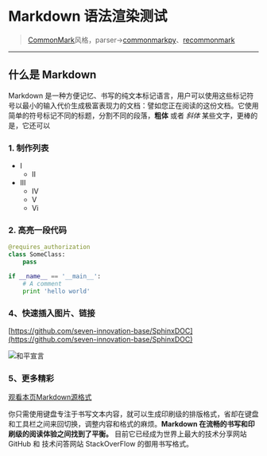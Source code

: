 # Markdown 语法渲染测试

>[CommonMark](https://commonmark.org/)风格，parser->[commonmarkpy](https://commonmarkpy.readthedocs.io/en/latest/)、[recommonmark](https://recommonmark.readthedocs.io/en/latest/index.html)


------

## 什么是 Markdown

Markdown 是一种方便记忆、书写的纯文本标记语言，用户可以使用这些标记符号以最小的输入代价生成极富表现力的文档：譬如您正在阅读的这份文档。它使用简单的符号标记不同的标题，分割不同的段落，**粗体** 或者 *斜体* 某些文字，更棒的是，它还可以

### 1. 制作列表

- I
  - II
- III
  - IV
  - V
  - Vi

### 2. 高亮一段代码

```python
@requires_authorization
class SomeClass:
    pass

if __name__ == '__main__':
    # A comment
    print 'hello world'
```

### 4、快速插入图片、链接

[https://github.com/seven-innovation-base/SphinxDOC](https://github.com/seven-innovation-base/SphinxDOC)

![和平宣言](https://img.vim-cn.com/48/c4ac563eaa0515caea6bef70698c8265f76016.png)

### 5、更多精彩

[观看本页Markdown源格式](/test.md)

你只需使用键盘专注于书写文本内容，就可以生成印刷级的排版格式，省却在键盘和工具栏之间来回切换，调整内容和格式的麻烦。**Markdown 在流畅的书写和印刷级的阅读体验之间找到了平衡。** 目前它已经成为世界上最大的技术分享网站 GitHub 和 技术问答网站 StackOverFlow 的御用书写格式。